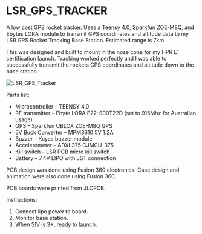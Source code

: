 # LSR_GPS_TRACKER

A low cost GPS rocket tracker. Uses a Teensy 4.0, Sparkfun ZOE-M8Q, and Ebytes LORA module to transmit GPS coordinates and altitude data to my LSR GPS Rocket Tracking Base Station. Estimated range is 7km.

This was designed and built to mount in the nose cone for my HPR L1 certification launch. Tracking worked perfectly and I was able to successfully transmit the rockets GPS coordinates and altitude down to the base station.

![LSR_GPS_Tracker](https://user-images.githubusercontent.com/70121687/173563023-977a44c3-287d-41a4-a456-b5ffb58ea424.png)

Parts list:
* Microcontroller – TEENSY 4.0
* RF transmitter – Ebyte LORA E22-900T22D (set to 915Mhz for Australian usage)
* GPS – Sparkfun UBLOX ZOE-M8Q GPS
* 5V Buck Converter – MPM3610 5V 1.2A
* Buzzer – Keyes buzzer module
* Accelerometer – ADXL375 CJMCU-375
* Kill switch – LSR PCB micro kill switch
* Battery – 7.4V LIPO with JST connection

PCB design was done using Fusion 360 electronics. Case design and animation were also done using Fusion 360.

PCB boards were printed from JLCPCB.

Instructions:
1. Connect lipo power to board.
2. Monitor base station. 
3. When SIV is 3+, ready to launch.
